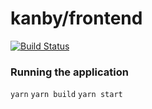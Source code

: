 # kanby/frontend

[![Build Status](https://circleci.com/gh/kanby/frontend.svg?style=shield)](https://circleci.com/gh/kanby/frontend)

### Running the application

`yarn`
`yarn build`
`yarn start`
